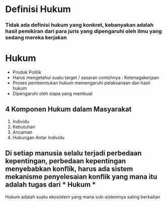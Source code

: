 # Definisi Hukum #
### Tidak ada definisi hukum yang konkret, kebanyakan adalah hasil pemikiran dari para juris yang dipengaruhi oleh ilmu yang sedang mereka kerjakan ###

# Hukum #
* Produk Politik
* Harus mengetahui suatu target / sasaran contohnya : Ketenagakerjaan
* Proses pembemtukan hukum memengaruhi pelaksanaan dan hasil hukum
* Dipengaruhi oleh siapa yang membuat

## 4 Komponen Hukum dalam Masyarakat ##
1. Individu
2. Kebutuhan
3. Ancaman
4. Hubungan Antar Individu

## Di setiap manusia selalu terjadi perbedaan kepentingan, perbedaan kepentingan menyebabkan konflik, harus ada sistem mekanisme penyelesaian konflik yang mana itu adalah tugas dari  * Hukum *
Hukum adalah suatu ekosistem yang mana sub-sistemnya saling berkaitan
